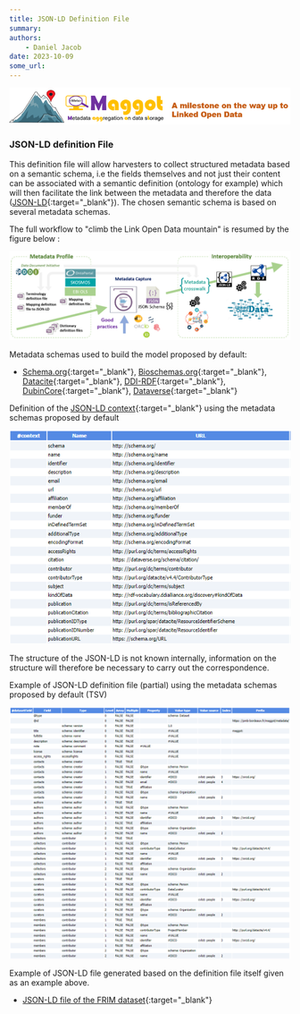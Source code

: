 ```yaml
---
title: JSON-LD Definition File
summary: 
authors:
    - Daniel Jacob
date: 2023-10-09
some_url:
---
```


<style>.md-typeset h1 {display: none;} .md-nav__item {font-size: medium}</style>

<img src="../../images/jsonld_fig0.png" width="600px">

### JSON-LD definition File

This definition file will allow harvesters to collect structured metadata based on a semantic schema, i.e the fields themselves and not just their content can be associated with a semantic definition (ontology for example) which will then facilitate the link between the metadata and therefore the data ([JSON-LD][1]{:target="_blank"}). The chosen semantic schema is based on several metadata schemas.

The full workflow to "climb the Link Open Data mountain" is resumed by the figure below :
<center>
<a href="../../images/jsonld_fig1.png" data-lightbox="fig0"><img src="../../images/jsonld_fig1.png" width="600px"></a>
</center>

Metadata schemas used to build the model proposed by default:

   * [Schema.org][2]{:target="_blank"}, [Bioschemas.org][3]{:target="_blank"}, [Datacite][4]{:target="_blank"}, [DDI-RDF][5]{:target="_blank"}, [DubinCore][6]{:target="_blank"}, [Dataverse][7]{:target="_blank"}

Definition of the [JSON-LD context][9]{:target="_blank"} using the metadata schemas proposed by default
<center>
<a href="../../images/jsonld_conf0.png" data-lightbox="conf0"><img src="../../images/jsonld_conf0.png" width="600px"></a>
</center>

The structure of the JSON-LD is not known internally, information on the structure will therefore be necessary to carry out the correspondence.

Example of JSON-LD definition file (partial) using the metadata schemas proposed by default (TSV)
<center>
<a href="../../images/jsonld_conf1.png" data-lightbox="conf1"><img src="../../images/jsonld_conf1.png" width="800px"></a>
</center>

Example of JSON-LD file generated based on the definition file itself given as an example above.

   * [JSON-LD file of the FRIM dataset][8]{:target="_blank"}

<br><br>

[1]: https://en.wikipedia.org/wiki/JSON-LD
[2]: https://schema.org/Dataset
[3]: https://bioschemas.org/profiles/Dataset/1.0-RELEASE
[4]: https://support.datacite.org/docs/datacite-metadata-schema-44
[5]: https://rdf-vocabulary.ddialliance.org/discovery.html
[6]: https://www.dublincore.org/specifications/dublin-core/dcmi-terms/
[7]: https://docs.google.com/spreadsheets/d/13HP-jI_cwLDHBetn9UKTREPJ_F4iHdAvhjmlvmYdSSw/edit#gid=0
[8]: https://pmb-bordeaux.fr/maggot/metadata/frim1?format=jsonld
[9]: https://niem.github.io/json/reference/json-ld/context/
